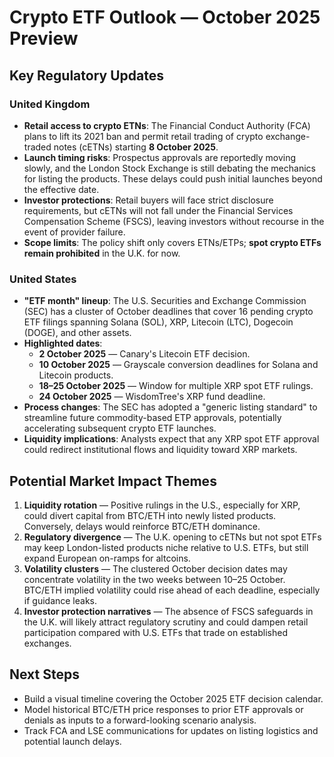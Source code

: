 # Crypto ETF Outlook — October 2025 Preview

## Key Regulatory Updates

### United Kingdom
- **Retail access to crypto ETNs**: The Financial Conduct Authority (FCA) plans to lift its 2021 ban and permit retail trading of crypto exchange-traded notes (cETNs) starting **8 October 2025**.
- **Launch timing risks**: Prospectus approvals are reportedly moving slowly, and the London Stock Exchange is still debating the mechanics for listing the products. These delays could push initial launches beyond the effective date.
- **Investor protections**: Retail buyers will face strict disclosure requirements, but cETNs will not fall under the Financial Services Compensation Scheme (FSCS), leaving investors without recourse in the event of provider failure.
- **Scope limits**: The policy shift only covers ETNs/ETPs; **spot crypto ETFs remain prohibited** in the U.K. for now.

### United States
- **"ETF month" lineup**: The U.S. Securities and Exchange Commission (SEC) has a cluster of October deadlines that cover 16 pending crypto ETF filings spanning Solana (SOL), XRP, Litecoin (LTC), Dogecoin (DOGE), and other assets.
- **Highlighted dates**:
  - **2 October 2025** — Canary's Litecoin ETF decision.
  - **10 October 2025** — Grayscale conversion deadlines for Solana and Litecoin products.
  - **18–25 October 2025** — Window for multiple XRP spot ETF rulings.
  - **24 October 2025** — WisdomTree's XRP fund deadline.
- **Process changes**: The SEC has adopted a "generic listing standard" to streamline future commodity-based ETP approvals, potentially accelerating subsequent crypto ETF launches.
- **Liquidity implications**: Analysts expect that any XRP spot ETF approval could redirect institutional flows and liquidity toward XRP markets.

## Potential Market Impact Themes

1. **Liquidity rotation** — Positive rulings in the U.S., especially for XRP, could divert capital from BTC/ETH into newly listed products. Conversely, delays would reinforce BTC/ETH dominance.
2. **Regulatory divergence** — The U.K. opening to cETNs but not spot ETFs may keep London-listed products niche relative to U.S. ETFs, but still expand European on-ramps for altcoins.
3. **Volatility clusters** — The clustered October decision dates may concentrate volatility in the two weeks between 10–25 October. BTC/ETH implied volatility could rise ahead of each deadline, especially if guidance leaks.
4. **Investor protection narratives** — The absence of FSCS safeguards in the U.K. will likely attract regulatory scrutiny and could dampen retail participation compared with U.S. ETFs that trade on established exchanges.

## Next Steps

- Build a visual timeline covering the October 2025 ETF decision calendar.
- Model historical BTC/ETH price responses to prior ETF approvals or denials as inputs to a forward-looking scenario analysis.
- Track FCA and LSE communications for updates on listing logistics and potential launch delays.
